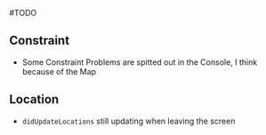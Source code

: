 #TODO

## Constraint
- Some Constraint Problems are spitted out in the Console, I think because of the Map

## Location 
- `didUpdateLocations` still updating when leaving the screen


